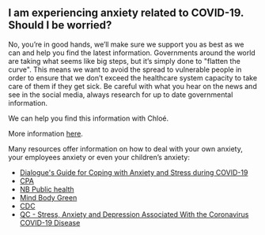 ## I am experiencing anxiety related to COVID-19. Should I be worried?

No, you’re in good hands, we’ll make sure we support you as best as we can and help you find the latest information. Governments around the world are taking what seems like big steps, but it’s simply done to "flatten the curve". This means we want to avoid the spread to vulnerable people in order to ensure that we don’t exceed the healthcare system capacity to take care of them if they get sick. Be careful with what you hear on the news and see in the social media, always research for up to date governmental information.

We can help you find this information with Chloé.

More information [here](https://www.canada.ca/en/public-health/services/diseases/2019-novel-coronavirus-infection/symptoms.html).

Many resources offer information on how to deal with your own anxiety, your employees anxiety or even your children’s anxiety:

- [Dialogue's Guide for Coping with Anxiety and Stress during COVID-19](https://www.dialogue.co/mental-health-covid-19)
- [CPA](https://cpa.ca/covid-19/)
- [NB Public health](https://www2.gnb.ca/content/gnb/en/departments/ocmoh/cdc/content/respiratory_diseases/coronavirus/mental-health-and-coping-during-covid-19.html)
- [Mind Body Green](https://www.mindbodygreen.com/articles/how-to-calm-your-anxiety-about-coronavirus-in-90-seconds)
- [CDC](https://www.cdc.gov/coronavirus/2019-ncov/prepare/managing-stress-anxiety.html?CDC_AA_refVal=https%3A%2F%2Fwww.cdc.gov%2Fcoronavirus%2F2019-ncov%2Fabout%2Fcoping.html)
- [QC - Stress, Anxiety and Depression Associated With the Coronavirus COVID-19 Disease](https://www.quebec.ca/en/health/health-issues/a-z/2019-coronavirus/stress-anxiety-and-depression-associated-with-the-coronavirus-covid-19-disease/)
